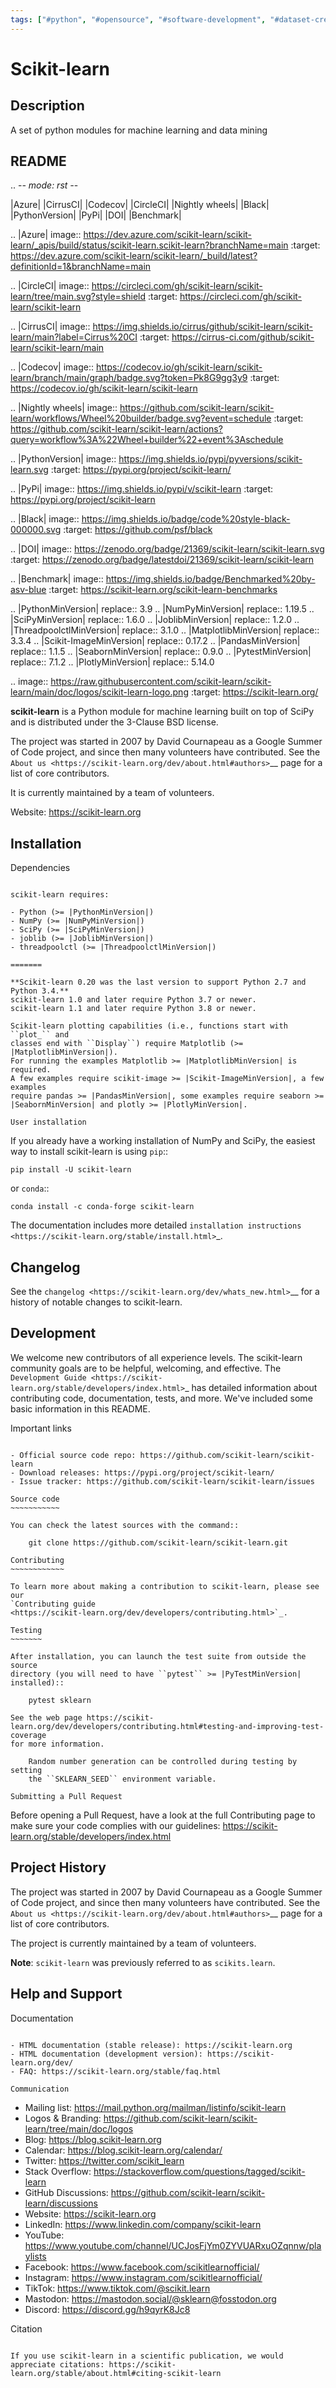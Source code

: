 ```yaml
---
tags: ["#python", "#opensource", "#software-development", "#dataset-creation", "#documentation", "|", "#machine-learning", "#data-mining", "#scikit-learn"]
---
```


# Scikit-learn

## Description

A set of python modules for machine learning and data mining

## README

.. -*- mode: rst -*-

|Azure| |CirrusCI| |Codecov| |CircleCI| |Nightly wheels| |Black| |PythonVersion| |PyPi| |DOI| |Benchmark|

.. |Azure| image:: https://dev.azure.com/scikit-learn/scikit-learn/_apis/build/status/scikit-learn.scikit-learn?branchName=main
   :target: https://dev.azure.com/scikit-learn/scikit-learn/_build/latest?definitionId=1&branchName=main

.. |CircleCI| image:: https://circleci.com/gh/scikit-learn/scikit-learn/tree/main.svg?style=shield
   :target: https://circleci.com/gh/scikit-learn/scikit-learn

.. |CirrusCI| image:: https://img.shields.io/cirrus/github/scikit-learn/scikit-learn/main?label=Cirrus%20CI
   :target: https://cirrus-ci.com/github/scikit-learn/scikit-learn/main

.. |Codecov| image:: https://codecov.io/gh/scikit-learn/scikit-learn/branch/main/graph/badge.svg?token=Pk8G9gg3y9
   :target: https://codecov.io/gh/scikit-learn/scikit-learn

.. |Nightly wheels| image:: https://github.com/scikit-learn/scikit-learn/workflows/Wheel%20builder/badge.svg?event=schedule
   :target: https://github.com/scikit-learn/scikit-learn/actions?query=workflow%3A%22Wheel+builder%22+event%3Aschedule

.. |PythonVersion| image:: https://img.shields.io/pypi/pyversions/scikit-learn.svg
   :target: https://pypi.org/project/scikit-learn/

.. |PyPi| image:: https://img.shields.io/pypi/v/scikit-learn
   :target: https://pypi.org/project/scikit-learn

.. |Black| image:: https://img.shields.io/badge/code%20style-black-000000.svg
   :target: https://github.com/psf/black

.. |DOI| image:: https://zenodo.org/badge/21369/scikit-learn/scikit-learn.svg
   :target: https://zenodo.org/badge/latestdoi/21369/scikit-learn/scikit-learn

.. |Benchmark| image:: https://img.shields.io/badge/Benchmarked%20by-asv-blue
   :target: https://scikit-learn.org/scikit-learn-benchmarks

.. |PythonMinVersion| replace:: 3.9
.. |NumPyMinVersion| replace:: 1.19.5
.. |SciPyMinVersion| replace:: 1.6.0
.. |JoblibMinVersion| replace:: 1.2.0
.. |ThreadpoolctlMinVersion| replace:: 3.1.0
.. |MatplotlibMinVersion| replace:: 3.3.4
.. |Scikit-ImageMinVersion| replace:: 0.17.2
.. |PandasMinVersion| replace:: 1.1.5
.. |SeabornMinVersion| replace:: 0.9.0
.. |PytestMinVersion| replace:: 7.1.2
.. |PlotlyMinVersion| replace:: 5.14.0

.. image:: https://raw.githubusercontent.com/scikit-learn/scikit-learn/main/doc/logos/scikit-learn-logo.png
  :target: https://scikit-learn.org/

**scikit-learn** is a Python module for machine learning built on top of
SciPy and is distributed under the 3-Clause BSD license.

The project was started in 2007 by David Cournapeau as a Google Summer
of Code project, and since then many volunteers have contributed. See
the `About us <https://scikit-learn.org/dev/about.html#authors>`__ page
for a list of core contributors.

It is currently maintained by a team of volunteers.

Website: https://scikit-learn.org

Installation
------------

Dependencies
~~~~~~~~~~~~

scikit-learn requires:

- Python (>= |PythonMinVersion|)
- NumPy (>= |NumPyMinVersion|)
- SciPy (>= |SciPyMinVersion|)
- joblib (>= |JoblibMinVersion|)
- threadpoolctl (>= |ThreadpoolctlMinVersion|)

=======

**Scikit-learn 0.20 was the last version to support Python 2.7 and Python 3.4.**
scikit-learn 1.0 and later require Python 3.7 or newer.
scikit-learn 1.1 and later require Python 3.8 or newer.

Scikit-learn plotting capabilities (i.e., functions start with ``plot_`` and
classes end with ``Display``) require Matplotlib (>= |MatplotlibMinVersion|).
For running the examples Matplotlib >= |MatplotlibMinVersion| is required.
A few examples require scikit-image >= |Scikit-ImageMinVersion|, a few examples
require pandas >= |PandasMinVersion|, some examples require seaborn >=
|SeabornMinVersion| and plotly >= |PlotlyMinVersion|.

User installation
~~~~~~~~~~~~~~~~~

If you already have a working installation of NumPy and SciPy,
the easiest way to install scikit-learn is using ``pip``::

    pip install -U scikit-learn

or ``conda``::

    conda install -c conda-forge scikit-learn

The documentation includes more detailed `installation instructions <https://scikit-learn.org/stable/install.html>`_.


Changelog
---------

See the `changelog <https://scikit-learn.org/dev/whats_new.html>`__
for a history of notable changes to scikit-learn.

Development
-----------

We welcome new contributors of all experience levels. The scikit-learn
community goals are to be helpful, welcoming, and effective. The
`Development Guide <https://scikit-learn.org/stable/developers/index.html>`_
has detailed information about contributing code, documentation, tests, and
more. We've included some basic information in this README.

Important links
~~~~~~~~~~~~~~~

- Official source code repo: https://github.com/scikit-learn/scikit-learn
- Download releases: https://pypi.org/project/scikit-learn/
- Issue tracker: https://github.com/scikit-learn/scikit-learn/issues

Source code
~~~~~~~~~~~

You can check the latest sources with the command::

    git clone https://github.com/scikit-learn/scikit-learn.git

Contributing
~~~~~~~~~~~~

To learn more about making a contribution to scikit-learn, please see our
`Contributing guide
<https://scikit-learn.org/dev/developers/contributing.html>`_.

Testing
~~~~~~~

After installation, you can launch the test suite from outside the source
directory (you will need to have ``pytest`` >= |PyTestMinVersion| installed)::

    pytest sklearn

See the web page https://scikit-learn.org/dev/developers/contributing.html#testing-and-improving-test-coverage
for more information.

    Random number generation can be controlled during testing by setting
    the ``SKLEARN_SEED`` environment variable.

Submitting a Pull Request
~~~~~~~~~~~~~~~~~~~~~~~~~

Before opening a Pull Request, have a look at the
full Contributing page to make sure your code complies
with our guidelines: https://scikit-learn.org/stable/developers/index.html

Project History
---------------

The project was started in 2007 by David Cournapeau as a Google Summer
of Code project, and since then many volunteers have contributed. See
the `About us <https://scikit-learn.org/dev/about.html#authors>`__ page
for a list of core contributors.

The project is currently maintained by a team of volunteers.

**Note**: `scikit-learn` was previously referred to as `scikits.learn`.

Help and Support
----------------

Documentation
~~~~~~~~~~~~~

- HTML documentation (stable release): https://scikit-learn.org
- HTML documentation (development version): https://scikit-learn.org/dev/
- FAQ: https://scikit-learn.org/stable/faq.html

Communication
~~~~~~~~~~~~~

- Mailing list: https://mail.python.org/mailman/listinfo/scikit-learn
- Logos & Branding: https://github.com/scikit-learn/scikit-learn/tree/main/doc/logos
- Blog: https://blog.scikit-learn.org
- Calendar: https://blog.scikit-learn.org/calendar/
- Twitter: https://twitter.com/scikit_learn
- Stack Overflow: https://stackoverflow.com/questions/tagged/scikit-learn
- GitHub Discussions: https://github.com/scikit-learn/scikit-learn/discussions
- Website: https://scikit-learn.org
- LinkedIn: https://www.linkedin.com/company/scikit-learn
- YouTube: https://www.youtube.com/channel/UCJosFjYm0ZYVUARxuOZqnnw/playlists
- Facebook: https://www.facebook.com/scikitlearnofficial/
- Instagram: https://www.instagram.com/scikitlearnofficial/
- TikTok: https://www.tiktok.com/@scikit.learn
- Mastodon: https://mastodon.social/@sklearn@fosstodon.org
- Discord: https://discord.gg/h9qyrK8Jc8


Citation
~~~~~~~~

If you use scikit-learn in a scientific publication, we would appreciate citations: https://scikit-learn.org/stable/about.html#citing-scikit-learn
